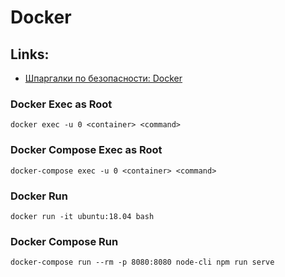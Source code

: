 # Docker

## Links:
 - [Шпаргалки по безопасности: Docker](https://habr.com/ru/company/acribia/blog/448704)

### Docker Exec as Root
~~~
docker exec -u 0 <container> <command>
~~~

### Docker Compose Exec as Root
~~~
docker-compose exec -u 0 <container> <command>
~~~

### Docker Run
~~~
docker run -it ubuntu:18.04 bash
~~~

### Docker Compose Run
~~~
docker-compose run --rm -p 8080:8080 node-cli npm run serve
~~~